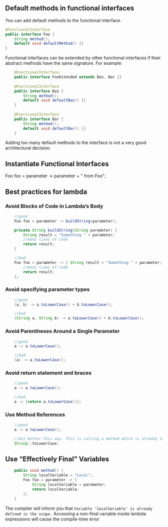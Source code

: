 ## Default methods in functional interfaces

You can add default methods to the functional interface. 

```java
@FunctionalInterface
public interface Foo {
    String method();
    default void defaultMethod() {}
}
```

Functional interfaces can be extended by other functional interfaces if their abstract methods have the same signature. For example:

```java
	@FunctionalInterface
	public interface FooExtended extends Baz, Bar {}
	     
	@FunctionalInterface
	public interface Baz {  
	    String method();    
	    default void defaultBaz() {}        
	}
	     
	@FunctionalInterface
	public interface Bar {  
	    String method();    
	    default void defaultBar() {}    
	}
```

Adding too many default methods to the interface is not a very good architectural decision.

## Instantiate Functional Interfaces 
Foo foo = parameter -> parameter + " from Foo";

## Best practices for lambda

### Avoid Blocks of Code in Lambda’s Body

```java
	//good
	Foo foo = parameter -> buildString(parameter);

	private String buildString(String parameter) {
	    String result = "Something " + parameter;
	    //many lines of code
	    return result;
	}

	//bad
	Foo foo = parameter -> { String result = "Something " + parameter; 
	    //many lines of code 
	    return result; 
	};
```

### Avoid specifying parameter types
```java
	//good
	(a, b) -> a.toLowerCase() + b.toLowerCase();

	//bad
	(String a, String b) -> a.toLowerCase() + b.toLowerCase();
```

### Avoid Parentheses Around a Single Parameter
```java
	//good
	a -> a.toLowerCase();

	//bad
	(a) -> a.toLowerCase();
```

### Avoid return statement and braces
```java
	//good
	a -> a.toLowerCase();

	//bad
	a -> {return a.toLowerCase()};
```

### Use Method References
```java
	//good
	a -> a.toLowerCase();

	//but better this way. This is calling a method which is already implemented elsewhere
	String::toLowerCase;
```

## Use “Effectively Final” Variables

```java
	public void method() {
	    String localVariable = "Local";
	    Foo foo = parameter -> {
	        String localVariable = parameter;
	        return localVariable;
	    };
	}
```

The compiler will inform you that `Variable 'localVariable' is already defined in the scope.` Accessing a non-final variable inside lambda expressions will cause the compile-time error

